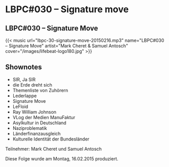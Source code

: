 # LBPC#030 – Signature move


## LBPC#030 – Signature Move

{{< music url="lbpc-30-signature-move-20150216.mp3" name="LBPC#030 – Signature Move" artist="Mark Cheret & Samuel Antosch" cover="/images/lifebeat-logo180.jpg" >}}

## Shownotes

- SIR, Ja SIR
- die Erde dreht sich
- Themenliste von Zuhörern
- Lederlappe
- Signature Move
- LeFloid
- Ray William Johnson
- VLog der Medien ManuFaktur
- Asylkultur in Deutschland
- Naziproblematik
- Länderfinanzausgleich
- Kulturelle Identität der Bundesländer

Teilnehmer:
Mark Cheret und Samuel Antosch

Diese Folge wurde am Montag, 16.02.2015 produziert.

